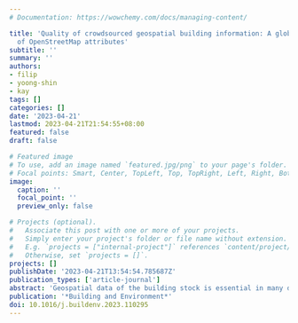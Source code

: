 ```yaml
---
# Documentation: https://wowchemy.com/docs/managing-content/

title: 'Quality of crowdsourced geospatial building information: A global assessment
  of OpenStreetMap attributes'
subtitle: ''
summary: ''
authors:
- filip
- yoong-shin
- kay
tags: []
categories: []
date: '2023-04-21'
lastmod: 2023-04-21T21:54:55+08:00
featured: false
draft: false

# Featured image
# To use, add an image named `featured.jpg/png` to your page's folder.
# Focal points: Smart, Center, TopLeft, Top, TopRight, Left, Right, BottomLeft, Bottom, BottomRight.
image:
  caption: ''
  focal_point: ''
  preview_only: false

# Projects (optional).
#   Associate this post with one or more of your projects.
#   Simply enter your project's folder or file name without extension.
#   E.g. `projects = ["internal-project"]` references `content/project/deep-learning/index.md`.
#   Otherwise, set `projects = []`.
projects: []
publishDate: '2023-04-21T13:54:54.785687Z'
publication_types: ['article-journal']
abstract: 'Geospatial data of the building stock is essential in many domains pertaining to the built environment. These datasets are often provided by governments, but crowdsourcing them has surged in the last decade. Nowadays, OpenStreetMap (OSM) — the most popular Volunteered Geographic Information (VGI) platform — contains geospatial and descriptive data on more than 500 million buildings worldwide collected by millions of contributors, and it is increasingly used in studies ranging from energy and microclimate to urban planning and life cycle assessment. However, large-scale understanding on their quality remains limited, which may hinder their use and management. In this paper, we seek to understand the state of building information in OSM and whether it is a reliable source of such data. We provide a comprehensive study to assess the quality of attribute (descriptive) data of the building stock mapped globally, e.g. building function, which are key ingredients in many analyses and simulations in the built environment. We examine three aspects: completeness, consistency, and accuracy. In this assessment, the first at such scale and the most comprehensive available hitherto, we find that quality continues to be highly heterogeneous — from poor quality in some, to very high completeness in other areas, potentially benefiting a range of application domains, e.g. we estimate that 3D building models of 443 administrative units (mostly cities and municipalities) around the world can be generated from OSM, underpinning the generation of digital twins. The number of floors and building type are the most frequent properties that contributors record, and in most cases are highly accurate, while mapping the interior of buildings did not gain momentum.'
publication: '*Building and Environment*'
doi: 10.1016/j.buildenv.2023.110295
---
```

